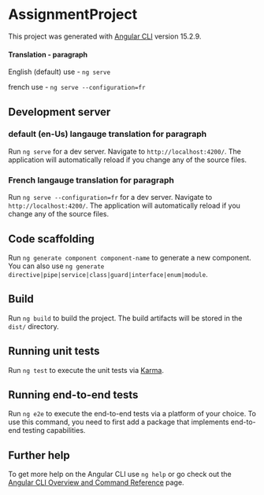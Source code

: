 # AssignmentProject

This project was generated with [Angular CLI](https://github.com/angular/angular-cli) version 15.2.9.

#### Translation - paragraph
English (default) use  - `ng serve`

french use - `ng serve --configuration=fr`

## Development server

### default (en-Us) langauge translation for paragraph

Run `ng serve` for a dev server. Navigate to `http://localhost:4200/`. The application will automatically reload if you change any of the source files. 

### French langauge translation for paragraph 

Run `ng serve --configuration=fr` for a dev server. Navigate to `http://localhost:4200/`. The application will automatically reload if you change any of the source files.

## Code scaffolding

Run `ng generate component component-name` to generate a new component. You can also use `ng generate directive|pipe|service|class|guard|interface|enum|module`.

## Build

Run `ng build` to build the project. The build artifacts will be stored in the `dist/` directory.

## Running unit tests

Run `ng test` to execute the unit tests via [Karma](https://karma-runner.github.io).

## Running end-to-end tests

Run `ng e2e` to execute the end-to-end tests via a platform of your choice. To use this command, you need to first add a package that implements end-to-end testing capabilities.

## Further help

To get more help on the Angular CLI use `ng help` or go check out the [Angular CLI Overview and Command Reference](https://angular.io/cli) page.
